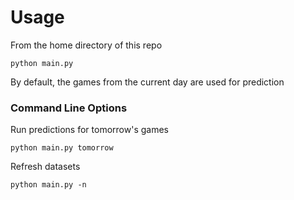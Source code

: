 # Usage
From the home directory of this repo

```
python main.py 
```
By default, the games from the current day are used for prediction

### Command Line Options

Run predictions for tomorrow's games

```
python main.py tomorrow
```

Refresh datasets
```
python main.py -n
```